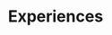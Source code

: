 ---
title: Experiences
draft: false
experiences:
  - title: 打工人生涯
    organization:
      name: Baidu -> Tencent -> Keep
      url: https://example.org
    dates: '2015 - Present'
    location: China
    writeup: >
      耕耘代码

  - title: Be Happhy 的校园生活
    organization:
      name: TJU
    dates: '2011 - 2015'
    location: Tianjin
    writeup: >
      两段不同寻常的经历吧

      - 天外天的启蒙社团

      - 天行健的背包行走


weight: 3
widget:
  handler: experiences

  # Options: sm, md, lg and xl. Default is md.
  width: lg

  sidebar:
    # Options: left and right. Leave blank to hide.
    position: left
    # Options: sm, md, lg and xl. Default is md.
    scale:
  
  background:
    # Options: primary, secondary, tertiary or any valid color value. Default is primary.
    color:
    image:
    # Options: auto, cover and contain. Default is auto.
    size:
    # Options: center, top, right, bottom, left.
    position:
    # Options: fixed, local, scroll.
    attachment: 
---